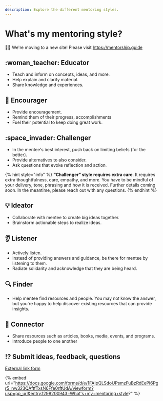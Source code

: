 ```yaml
---
description: Explore the different mentoring styles.
---
```


# What's my mentoring style?

👋🏽 We're moving to a new site! Please visit https://mentorship.guide

## :woman\_teacher: Educator

* Teach and inform on concepts, ideas, and more.&#x20;
* Help explain and clarify material.&#x20;
* Share knowledge and experiences.

## :mega: Encourager

* Provide encouragement.&#x20;
* Remind them of their progress, accomplishments&#x20;
* Fuel their potential to keep doing great work.

## :space\_invader: Challenger

* In the mentee's best interest, push back on limiting beliefs (for the better).&#x20;
* Provide alternatives to also consider.&#x20;
* Ask questions that evoke reflection and action.

{% hint style="info" %}
**"Challenger" style requires extra care**. It requires extra thoughtfulness, care, empathy, and more. You have to be mindful of your delivery, tone, phrasing and how it is received. Further details coming soon. In the meantime, please reach out with any questions.
{% endhint %}

## :bulb: Ideator

* Collaborate with mentee to create big ideas together.
* Brainstorm actionable steps to realize ideas.

## :ear: Listener

* Actively listen.&#x20;
* Instead of providing answers and guidance, be there for mentee by listening to them.&#x20;
* Radiate solidarity and acknowledge that they are being heard.

## :mag: Finder

* Help mentee find resources and people. You may not know the answer, but you're happy to help discover existing resources that can provide insights.

## :handshake: Connector

* Share  resources such as articles, books, media, events, and programs.
* Introduce people to one another

## :interrobang: Submit ideas, feedback, questions

[External link form](https://docs.google.com/forms/d/e/1FAIpQLSdoUPsmzFuBzRdEePI6Pgr5\_nw323QAftfTxsN6Ffe0rftUdA/viewform?usp=pp\_url\&entry.1298200943=What%27s+my+mentoring+style?)

{% embed url="https://docs.google.com/forms/d/e/1FAIpQLSdoUPsmzFuBzRdEePI6Pgr5_nw323QAftfTxsN6Ffe0rftUdA/viewform?usp=pp_url&entry.1298200943=What's+my+mentoring+style?" %}



